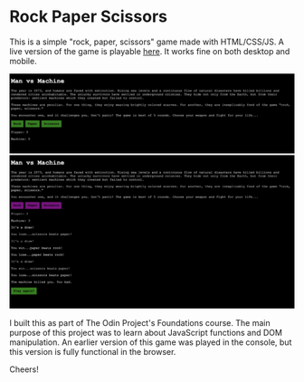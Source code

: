 # Rock Paper Scissors
This is a simple "rock, paper, scissors" game made with HTML/CSS/JS. A live version of the game is playable [here](https://shreggz.github.io/rock-paper-scissors/). It works fine on both desktop and mobile. 

![Unplayed demo of rock paper scissors](/images/rps-demo-clean.png)
![Endgame demo of rock paper scissors](/images/rps-demo-endgame.png)

I built this as part of The Odin Project's Foundations course. The main purpose of this project was to learn about JavaScript functions and DOM manipulation. An earlier version of this game was played in the console, but this version is fully functional in the browser.

Cheers!